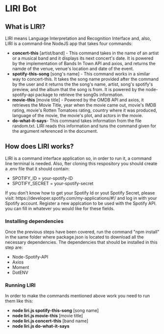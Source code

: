 # LIRI Bot
<h2>What is LIRI?</h2>
LIRI means Language Interpretation and Recognition Interface and, also, LIRI is a  command-line NodeJS app that takes four commands:
<ul>
  <li><b>concert-this</b> [artist/band] - This command takes in the name of an artist or a musical band and it displays its next concert's date. It is powered by the implementation of Bands In Town API and axios,  and returns the namde of the venue, venue's location and date of the event.</li>
  <li><b>spotify-this-song</b> [song's name] - This command works in a similar way to concert-this. It takes the song name provided after the command by the user and it returns the the song's name, artist, song's spotify's preview, and the album that the song is from. It is powered by the node-spotify-api package to retrieve the song0s information.</li>
  <li><b>movie-this</b> [movie title] - Powered by the OMDB API and axios,  it retrieves the Movie Title, year when the movie came  out, movie's IMDB rating, movie's Rotten Tomatoes rating,  country where it was produced, language of the movie, the movie's plot, and actors in the movie.</li>
  <li><b>do-what-it-says</b>- This command takes information from the file random.txt. LIRI reads this information and tuns the command given for the argument referenced in the document. </li>
  </ul>
  <h2>How does LIRI works?</h2>
  <h3<Before getting started/h3>
  LIRI is a command interface application so, in order to run it, a command line terminal is needed. Also, fter cloning this respository you should create a .env file that it should contain:
  <ul>
  <li>SPOTIFY_ID = your-spotify-ID</li>
  <li>SPOTIFY_SECRET = your-spotify-secret</li>
  </ul>
  If you don't know how to get your Spotify Id or yout Spotify Secret, please visit: https://developer.spotify.com/my-applications/#!/ and log in with your Spotify account. Register a new applcation to be used with the Spotify API. you can fill in whatever you would like for these fields.
  
<h3> Installing dependencies</h3>
Once the previous steps have been covered, run the command "npm install" in the same folder where package.json is located to download all the necessary dependencies. The dependencies that should be installed in this step are:
<ul>
  <li>Node-Spotify-API</li>
  <li>Axios</li>
  <li>Moment</li>
  <li>DotENV</li>
  </ul>
  <h3> Running LIRI</h3>
  In order to make the commands mentioned above work you need to run them like this:
  <ul><li><b>node liri.js spotify-this-song</b> [song name] </li>
  <li><b>node liri.js movie-this</b> [movie title] </li>
  <li><b>node liri.js concert-this</b> [band name] </li>
  <li><b>node liri.js do-what-it-says</b> </li>
</ul>
  
  
